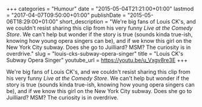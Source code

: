 +++
categories = "Humour"
date = "2015-05-04T21:21:00+01:00"
lastmod = "2017-04-07T09:50:00+01:00"
publishDate = "2015-05-06T18:29:00+01:00"
short_description = "We're big fans of Louis CK's, and we couldn't resist sharing this clip from his very funny *Live at the Comedy Store*. We can't help but wonder if the story is true (sounds kinda true-ish, knowing how young opera singers can be), and if we know this girl on the New York City subway. Does she go to Juilliard? MSM? The curiosity is in overdrive."
slug = "louis-cks-subway-opera-singer"
title = "Louis CK&#039;s Subway Opera Singer"
youtube_url = https://youtu.be/u_Vxgv8re3E
+++

We're big fans of Louis CK's, and we couldn't resist sharing this clip from his very funny *Live at the Comedy Store*. We can't help but wonder if the story is true (sounds kinda true-ish, knowing how young opera singers can be), and if we know this girl on the New York City subway. Does she go to Juilliard? MSM? The curiosity is in overdrive.
